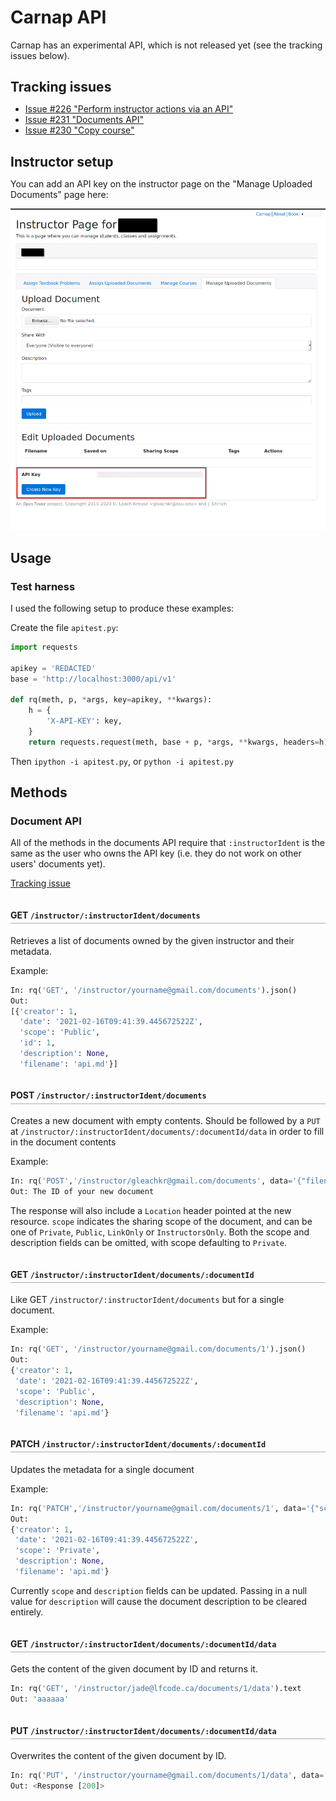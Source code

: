 <style>
h4 {
    padding-top: 1em;
    padding-bottom: .3em;
    border-bottom: 1.5px solid #aaa;
}

h2 {
    margin-bottom: .5em;
}
</style>

# Carnap API

Carnap has an experimental API, which is not released yet (see the tracking
issues below).

## Tracking issues

* [Issue #226 "Perform instructor actions via an API"](https://github.com/Carnap/Carnap/issues/226)
* [Issue #231 "Documents API"](https://github.com/Carnap/Carnap/issues/231)
* [Issue #230 "Copy course"](https://github.com/Carnap/Carnap/issues/230)

## Instructor setup

You can add an API key on the instructor page on the "Manage Uploaded
Documents" page here:

![image showing the API key field at the bottom of the screen](images/apikey.png)

## Usage

### Test harness

I used the following setup to produce these examples:

Create the file `apitest.py`:

```python
import requests

apikey = 'REDACTED'
base = 'http://localhost:3000/api/v1'

def rq(meth, p, *args, key=apikey, **kwargs):
    h = {
        'X-API-KEY': key,
    }
    return requests.request(meth, base + p, *args, **kwargs, headers=h)
```

Then `ipython -i apitest.py`, or `python -i apitest.py`

## Methods

### Document API

All of the methods in the documents API require that `:instructorIdent` is
the same as the user who owns the API key (i.e. they do not work on other
users' documents yet).

[Tracking issue](https://github.com/Carnap/Carnap/issues/231)

#### GET `/instructor/:instructorIdent/documents`

Retrieves a list of documents owned by the given instructor and their metadata.

Example:

```python
In: rq('GET', '/instructor/yourname@gmail.com/documents').json()
Out:
[{'creator': 1,
  'date': '2021-02-16T09:41:39.445672522Z',
  'scope': 'Public',
  'id': 1,
  'description': None,
  'filename': 'api.md'}]
```

#### POST `/instructor/:instructorIdent/documents`

Creates a new document with empty contents. Should be followed by a `PUT` at
`/instructor/:instructorIdent/documents/:documentId/data` in order to fill in
the document contents

Example:

```python
In: rq('POST','/instructor/gleachkr@gmail.com/documents', data='{"filename":"myfile.md","scope":"Private", "description":"My file"}').json()
Out: The ID of your new document
```

The response will also include a `Location` header pointed at the new resource.
`scope` indicates the sharing scope of the document, and can be one of
`Private`, `Public`, `LinkOnly` or `InstructorsOnly`. Both the scope and
description fields can be omitted, with scope defaulting to `Private`.

#### GET `/instructor/:instructorIdent/documents/:documentId`

Like GET `/instructor/:instructorIdent/documents` but for a single document.

Example:

```python
In: rq('GET', '/instructor/yourname@gmail.com/documents/1').json()
Out:
{'creator': 1,
 'date': '2021-02-16T09:41:39.445672522Z',
 'scope': 'Public',
 'description': None,
 'filename': 'api.md'}
```

#### PATCH `/instructor/:instructorIdent/documents/:documentId`

Updates the metadata for a single document

Example:

```python
In: rq('PATCH','/instructor/yourname@gmail.com/documents/1', data='{"scope":"Private"}').json()
Out:
{'creator': 1,
 'date': '2021-02-16T09:41:39.445672522Z',
 'scope': 'Private',
 'description': None,
 'filename': 'api.md'}
```

Currently `scope` and `description` fields can be updated. Passing in a null
value for `description` will cause the document description to be cleared
entirely.

#### GET `/instructor/:instructorIdent/documents/:documentId/data`

Gets the content of the given document by ID and returns it.

```python
In: rq('GET', '/instructor/jade@lfcode.ca/documents/1/data').text
Out: 'aaaaaa'
```

#### PUT `/instructor/:instructorIdent/documents/:documentId/data`

Overwrites the content of the given document by ID.

```python
In: rq('PUT', '/instructor/yourname@gmail.com/documents/1/data', data='aaaaaa')
Out: <Response [200]>
```
